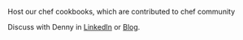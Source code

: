 Host our chef cookbooks, which are contributed to chef community

Discuss with Denny in [LinkedIn](https://www.linkedin.com/in/dennyzhang001) or [Blog](https://www.dennyzhang.com).
